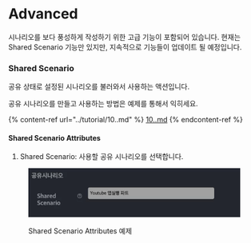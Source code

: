 # Advanced

시나리오를 보다 풍성하게 작성하기 위한 고급 기능이 포함되어 있습니다. 현재는 Shared Scenario 기능만 있지만, 지속적으로 기능들이 업데이트 될 예정입니다.

### Shared Scenario

공유 상태로 설정된 시나리오를 불러와서 사용하는 액션입니다.

공유 시나리오를 만들고 사용하는 방법은 예제를 통해서 익히세요.

{% content-ref url="../tutorial/10..md" %}
[10..md](../tutorial/10..md)
{% endcontent-ref %}

#### Shared Scenario Attributes

1. Shared Scenario: 사용할 공유 시나리오를 선택합니다.

<figure><img src="../.gitbook/assets/image (209).png" alt=""><figcaption><p>Shared Scenario Attributes 예제</p></figcaption></figure>
